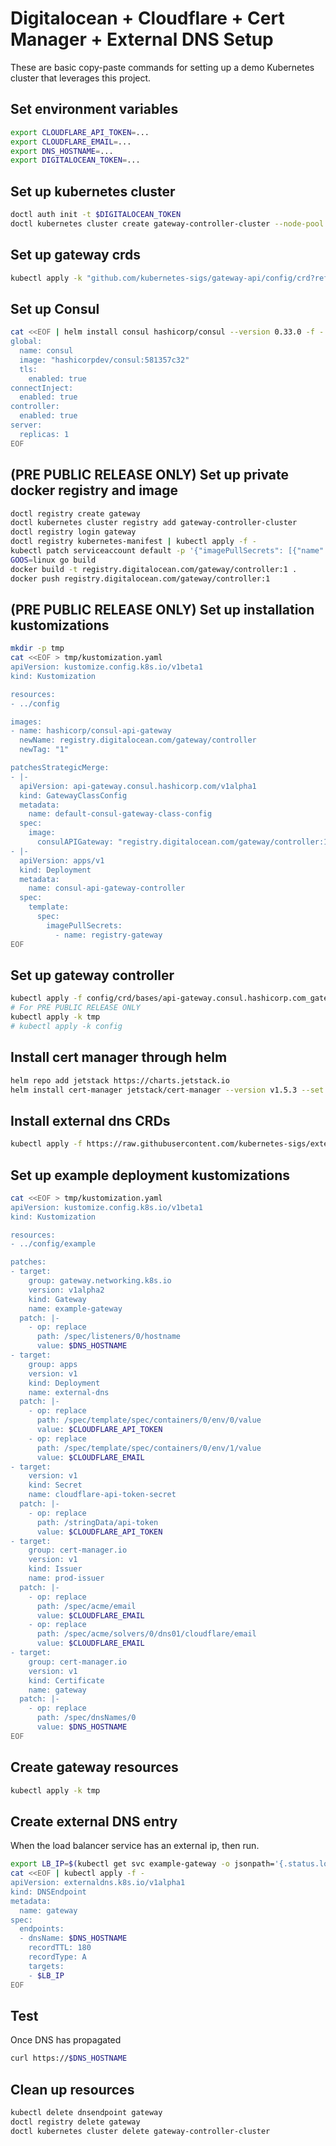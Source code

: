 # Digitalocean + Cloudflare + Cert Manager + External DNS Setup

These are basic copy-paste commands for setting up a demo Kubernetes cluster that leverages
this project.

## Set environment variables

```bash
export CLOUDFLARE_API_TOKEN=...
export CLOUDFLARE_EMAIL=...
export DNS_HOSTNAME=...
export DIGITALOCEAN_TOKEN=...
```

## Set up kubernetes cluster

```bash
doctl auth init -t $DIGITALOCEAN_TOKEN
doctl kubernetes cluster create gateway-controller-cluster --node-pool "name=worker-pool;size=s-2vcpu-2gb;count=1"
```

## Set up gateway crds

```bash
kubectl apply -k "github.com/kubernetes-sigs/gateway-api/config/crd?ref=v0.4.0"
```

## Set up Consul

```bash
cat <<EOF | helm install consul hashicorp/consul --version 0.33.0 -f -
global:
  name: consul
  image: "hashicorpdev/consul:581357c32"
  tls:
    enabled: true
connectInject:
  enabled: true
controller:
  enabled: true
server:
  replicas: 1
EOF
```

## (PRE PUBLIC RELEASE ONLY) Set up private docker registry and image

```bash
doctl registry create gateway
doctl kubernetes cluster registry add gateway-controller-cluster
doctl registry login gateway
doctl registry kubernetes-manifest | kubectl apply -f -
kubectl patch serviceaccount default -p '{"imagePullSecrets": [{"name": "registry-gateway"}]}'
GOOS=linux go build
docker build -t registry.digitalocean.com/gateway/controller:1 .
docker push registry.digitalocean.com/gateway/controller:1
```

## (PRE PUBLIC RELEASE ONLY) Set up installation kustomizations

```bash
mkdir -p tmp
cat <<EOF > tmp/kustomization.yaml 
apiVersion: kustomize.config.k8s.io/v1beta1
kind: Kustomization

resources:
- ../config

images:
- name: hashicorp/consul-api-gateway
  newName: registry.digitalocean.com/gateway/controller
  newTag: "1"

patchesStrategicMerge:
- |-
  apiVersion: api-gateway.consul.hashicorp.com/v1alpha1
  kind: GatewayClassConfig
  metadata:
    name: default-consul-gateway-class-config
  spec:
    image:
      consulAPIGateway: "registry.digitalocean.com/gateway/controller:1"
- |-
  apiVersion: apps/v1
  kind: Deployment
  metadata:
    name: consul-api-gateway-controller
  spec:
    template:
      spec:
        imagePullSecrets:
          - name: registry-gateway
EOF
```

## Set up gateway controller

```bash
kubectl apply -f config/crd/bases/api-gateway.consul.hashicorp.com_gatewayclassconfigs.yaml
# For PRE PUBLIC RELEASE ONLY
kubectl apply -k tmp
# kubectl apply -k config
```

## Install cert manager through helm

```bash
helm repo add jetstack https://charts.jetstack.io
helm install cert-manager jetstack/cert-manager --version v1.5.3 --set installCRDs=true
```

## Install external dns CRDs

```bash
kubectl apply -f https://raw.githubusercontent.com/kubernetes-sigs/external-dns/65a69275b1f76fa01b56a708d0514ae49edf30fd/docs/contributing/crd-source/crd-manifest.yaml
```

## Set up example deployment kustomizations

```bash
cat <<EOF > tmp/kustomization.yaml 
apiVersion: kustomize.config.k8s.io/v1beta1
kind: Kustomization

resources:
- ../config/example

patches:
- target:
    group: gateway.networking.k8s.io
    version: v1alpha2
    kind: Gateway
    name: example-gateway
  patch: |-
    - op: replace
      path: /spec/listeners/0/hostname
      value: $DNS_HOSTNAME
- target:
    group: apps
    version: v1
    kind: Deployment
    name: external-dns
  patch: |-
    - op: replace
      path: /spec/template/spec/containers/0/env/0/value
      value: $CLOUDFLARE_API_TOKEN
    - op: replace
      path: /spec/template/spec/containers/0/env/1/value
      value: $CLOUDFLARE_EMAIL
- target:
    version: v1
    kind: Secret
    name: cloudflare-api-token-secret
  patch: |-
    - op: replace
      path: /stringData/api-token
      value: $CLOUDFLARE_API_TOKEN
- target:
    group: cert-manager.io
    version: v1
    kind: Issuer
    name: prod-issuer
  patch: |-
    - op: replace
      path: /spec/acme/email
      value: $CLOUDFLARE_EMAIL
    - op: replace
      path: /spec/acme/solvers/0/dns01/cloudflare/email
      value: $CLOUDFLARE_EMAIL
- target:
    group: cert-manager.io
    version: v1
    kind: Certificate
    name: gateway
  patch: |-
    - op: replace
      path: /spec/dnsNames/0
      value: $DNS_HOSTNAME
EOF
```

## Create gateway resources

```bash
kubectl apply -k tmp
```

## Create external DNS entry

When the load balancer service has an external ip, then run.

```bash
export LB_IP=$(kubectl get svc example-gateway -o jsonpath='{.status.loadBalancer.ingress[0].ip}')
cat <<EOF | kubectl apply -f -
apiVersion: externaldns.k8s.io/v1alpha1
kind: DNSEndpoint
metadata:
  name: gateway
spec:
  endpoints:
  - dnsName: $DNS_HOSTNAME
    recordTTL: 180
    recordType: A
    targets:
    - $LB_IP
EOF
```

## Test

Once DNS has propagated

```bash
curl https://$DNS_HOSTNAME
```

## Clean up resources

```bash
kubectl delete dnsendpoint gateway
doctl registry delete gateway
doctl kubernetes cluster delete gateway-controller-cluster
```